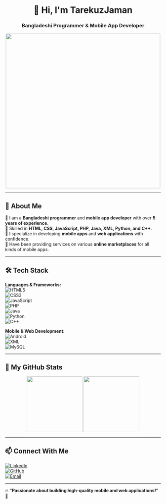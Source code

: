 <h1 align="center">👋 Hi, I'm TarekuzJaman</h1>
<h3 align="center">Bangladeshi Programmer & Mobile App Developer</h3>

<p align="center">
  <img src="https://media.giphy.com/media/qgQUggAC3Pfv687qPC/giphy.gif" width="500" />
</p>

---

## 🚀 About Me
🔹 I am a **Bangladeshi programmer** and **mobile app developer** with over **5 years of experience**.  
🔹 Skilled in **HTML, CSS, JavaScript, PHP, Java, XML, Python, and C++**.  
🔹 I specialize in developing **mobile apps** and **web applications** with confidence.  
🔹 Have been providing services on various **online marketplaces** for all kinds of mobile apps.  

---

## 🛠️ Tech Stack
**Languages & Frameworks:**  
![HTML5](https://img.shields.io/badge/HTML5-E34F26?style=for-the-badge&logo=html5&logoColor=white)  
![CSS3](https://img.shields.io/badge/CSS3-1572B6?style=for-the-badge&logo=css3&logoColor=white)  
![JavaScript](https://img.shields.io/badge/JavaScript-F7DF1E?style=for-the-badge&logo=javascript&logoColor=black)  
![PHP](https://img.shields.io/badge/PHP-777BB4?style=for-the-badge&logo=php&logoColor=white)  
![Java](https://img.shields.io/badge/Java-ED8B00?style=for-the-badge&logo=openjdk&logoColor=white)  
![Python](https://img.shields.io/badge/Python-3776AB?style=for-the-badge&logo=python&logoColor=white)  
![C++](https://img.shields.io/badge/C++-00599C?style=for-the-badge&logo=cplusplus&logoColor=white)  

**Mobile & Web Development:**  
![Android](https://img.shields.io/badge/Android-3DDC84?style=for-the-badge&logo=android&logoColor=white)  
![XML](https://img.shields.io/badge/XML-FF6600?style=for-the-badge&logo=xml&logoColor=white)  
![MySQL](https://img.shields.io/badge/MySQL-4479A1?style=for-the-badge&logo=mysql&logoColor=white)  

---

## 🌟 My GitHub Stats
<p align="center">
  <img src="https://github-readme-stats.vercel.app/api?username=Tarequzzaman&show_icons=true&theme=radical" height="180px"/>
  <img src="https://github-readme-streak-stats.herokuapp.com/?user=Tarequzzaman&theme=radical" height="180px"/>
</p>

---

## 📫 Connect With Me
[![LinkedIn](https://img.shields.io/badge/LinkedIn-0A66C2?style=for-the-badge&logo=linkedin&logoColor=white)](https://linkedin.com/in/tarekuzjaman)  
[![GitHub](https://img.shields.io/badge/GitHub-181717?style=for-the-badge&logo=github&logoColor=white)](https://github.com/Tarekuzjaman0)  
[![Email](https://img.shields.io/badge/Email-D14836?style=for-the-badge&logo=gmail&logoColor=white)](mailto:tarekuzjaman.dev@gmail.com)  

---

🔥 **"Passionate about building high-quality mobile and web applications!"** 🚀
